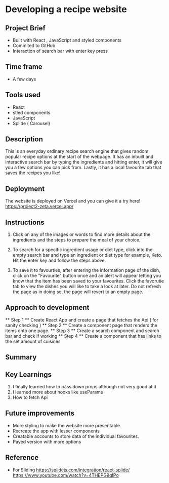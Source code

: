 # Developing a recipe website
## Project Brief
- Built with React , JavaScript and styled components
- Commited to GitHub
- Interaction of search bar with enter key press

## Time frame
- A few days

## Tools used
- React
- stled components
- JavaScript
- Splide ( Carousel)

## Description
This is an everyday ordinary recipe search engine that gives random popular recipe options at the start of the webpage. It has an inbuilt and interactive search bar by typing the ingredients and hitting enter, it will give you a few options you can pick from. Lastly, it has a local favourite tab that saves the recipes you like!

## Deployment
The website is deployed on Vercel and you can give it a try here! https://project2-zeta.vercel.app/

## Instructions
1. Click on any of the images or words to find more details about the ingredients and the steps to prepare the meal of your choice.

2. To search for a specific ingredient usage or diet type, click into the empty search bar and type an ingredient or diet type for example, Keto. Hit the enter key and follow the steps above.

3. To save it to favourties, after entering the information page of the dish, click on the "Favourite" button once and an alert will appear letting you know that the item has been saved to your favourites. Click the favorutie tab to view the dishes you will like to take a look at later. Do not refresh the page as in doing so, the page will revert to an empty page.

## Approach to development
** Step 1 ** Create React App and create a page that fetches the Api ( for sanity checking )
** Step 2 ** Create a component page that renders the items onto one page.
** Step 3 ** Create a search component and search bar and check if working
** Step 4 ** Create a component that has links to the set amount of cuisines

## Summary  

## Key Learnings
1. I finally learned how to pass down props although not very good at it
2. I learned more about hooks like useParams 
3. How to fetch Api

## Future improvements
- More styling to make the website more presentable
- Recreate the app with lesser components
- Creatable accounts to store data of the individual favourites.
- Payed version with more options

## Reference
- For Sliding 
https://splidejs.com/integration/react-splide/
https://www.youtube.com/watch?v=4THEPG9qIPo








